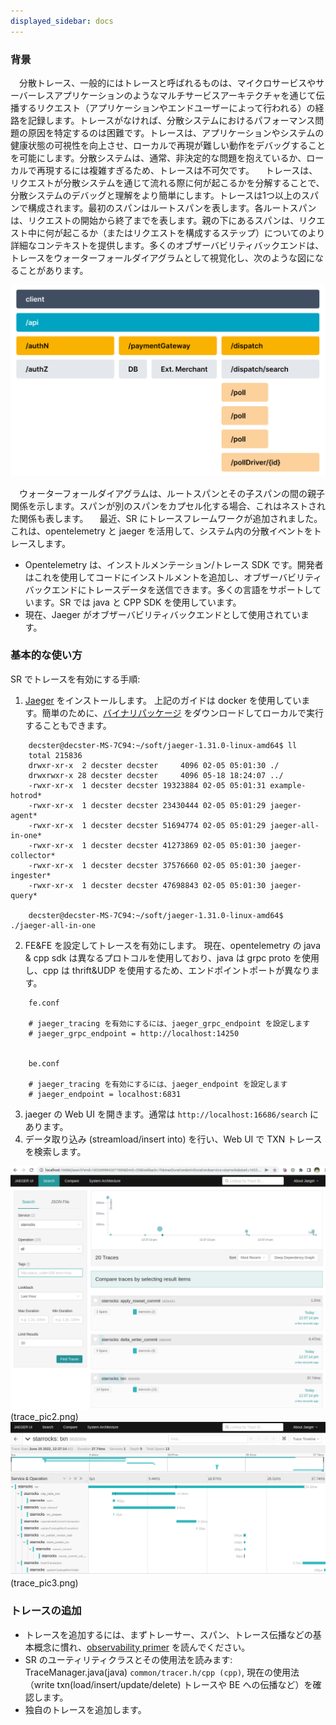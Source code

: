 ```yaml
---
displayed_sidebar: docs
---
```


### 背景

&emsp;分散トレース、一般的にはトレースと呼ばれるものは、マイクロサービスやサーバーレスアプリケーションのようなマルチサービスアーキテクチャを通じて伝播するリクエスト（アプリケーションやエンドユーザーによって行われる）の経路を記録します。トレースがなければ、分散システムにおけるパフォーマンス問題の原因を特定するのは困難です。トレースは、アプリケーションやシステムの健康状態の可視性を向上させ、ローカルで再現が難しい動作をデバッグすることを可能にします。分散システムは、通常、非決定的な問題を抱えているか、ローカルで再現するには複雑すぎるため、トレースは不可欠です。
&emsp;トレースは、リクエストが分散システムを通じて流れる際に何が起こるかを分解することで、分散システムのデバッグと理解をより簡単にします。トレースは1つ以上のスパンで構成されます。最初のスパンはルートスパンを表します。各ルートスパンは、リクエストの開始から終了までを表します。親の下にあるスパンは、リクエスト中に何が起こるか（またはリクエストを構成するステップ）についてのより詳細なコンテキストを提供します。多くのオブザーバビリティバックエンドは、トレースをウォーターフォールダイアグラムとして視覚化し、次のような図になることがあります。

![trace_pic1](../../_assets/trace_pic1.png)

&emsp;ウォーターフォールダイアグラムは、ルートスパンとその子スパンの間の親子関係を示します。スパンが別のスパンをカプセル化する場合、これはネストされた関係も表します。
&emsp;最近、SR にトレースフレームワークが追加されました。これは、opentelemetry と jaeger を活用して、システム内の分散イベントをトレースします。

*   Opentelemetry は、インストルメンテーション/トレース SDK です。開発者はこれを使用してコードにインストルメントを追加し、オブザーバビリティバックエンドにトレースデータを送信できます。多くの言語をサポートしています。SR では java と CPP SDK を使用しています。
*   現在、Jaeger がオブザーバビリティバックエンドとして使用されています。

### 基本的な使い方

SR でトレースを有効にする手順:

1.  [Jaeger](https://www.jaegertracing.io/docs/1.31/getting-started/) をインストールします。
    上記のガイドは docker を使用しています。簡単のために、[バイナリパッケージ](https://github.com/jaegertracing/jaeger/releases) をダウンロードしてローカルで実行することもできます。

```
    decster@decster-MS-7C94:~/soft/jaeger-1.31.0-linux-amd64$ ll
    total 215836
    drwxr-xr-x  2 decster decster     4096 02-05 05:01:30 ./
    drwxrwxr-x 28 decster decster     4096 05-18 18:24:07 ../
    -rwxr-xr-x  1 decster decster 19323884 02-05 05:01:31 example-hotrod*
    -rwxr-xr-x  1 decster decster 23430444 02-05 05:01:29 jaeger-agent*
    -rwxr-xr-x  1 decster decster 51694774 02-05 05:01:29 jaeger-all-in-one*
    -rwxr-xr-x  1 decster decster 41273869 02-05 05:01:30 jaeger-collector*
    -rwxr-xr-x  1 decster decster 37576660 02-05 05:01:30 jaeger-ingester*
    -rwxr-xr-x  1 decster decster 47698843 02-05 05:01:30 jaeger-query*

    decster@decster-MS-7C94:~/soft/jaeger-1.31.0-linux-amd64$ ./jaeger-all-in-one 
```

2.  FE\&FE を設定してトレースを有効にします。
    現在、opentelemetry の java & cpp sdk は異なるプロトコルを使用しており、java は grpc proto を使用し、cpp は thrift\&UDP を使用するため、エンドポイントポートが異なります。

```
    fe.conf

    # jaeger_tracing を有効にするには、jaeger_grpc_endpoint を設定します
    # jaeger_grpc_endpoint = http://localhost:14250


    be.conf

    # jaeger_tracing を有効にするには、jaeger_endpoint を設定します
    # jaeger_endpoint = localhost:6831
```

3.  jaeger の Web UI を開きます。通常は `http://localhost:16686/search` にあります。
4.  データ取り込み (streamload/insert into) を行い、Web UI で TXN トレースを検索します。

![trace_pic2.png](../../_assets/trace_pic2.png)(trace_pic2.png) 
![trace_pic3.png](../../_assets/trace_pic3.png)(trace_pic3.png) 

### トレースの追加

*   トレースを追加するには、まずトレーサー、スパン、トレース伝播などの基本概念に慣れ、[observability primer](https://opentelemetry.io/docs/concepts/observability-primer/) を読んでください。
*   SR のユーティリティクラスとその使用法を読みます: TraceManager.java(java) `common/tracer.h/cpp (cpp)`, 現在の使用法（write txn(load\/insert\/update\/delete) トレースや BE への伝播など）を確認します。
*   独自のトレースを追加します。